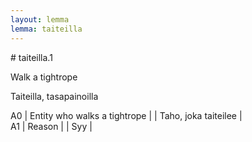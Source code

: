 ```yaml
---
layout: lemma
lemma: taiteilla
---
```


<div class="sense">
# <span class="sensename">taiteilla.1</span>

<span class="description">Walk a tightrope</span>

<span class="description">Taiteilla, tasapainoilla</span>

A0 | Entity who walks a tightrope |   | Taho, joka taiteilee |  
A1 | Reason |   | Syy |  

</div>

